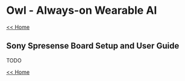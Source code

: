 # Owl - Always-on Wearable AI

[<< Home](../README.md)

## Sony Spresense Board Setup and User Guide

TODO

[<< Home](../README.md)
